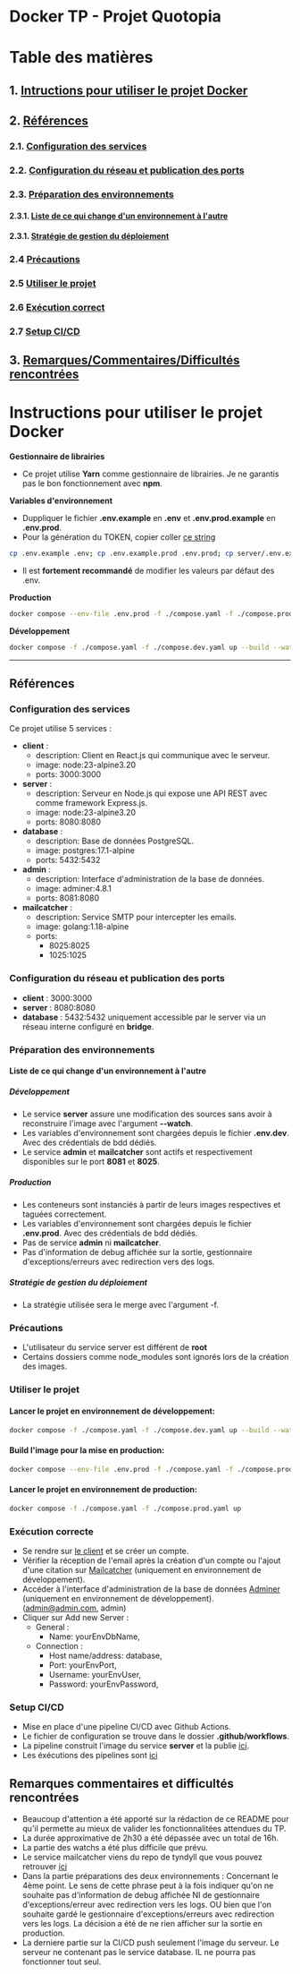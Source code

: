 # Docker TP - Projet Quotopia

# Table des matières
## 1. [Intructions pour utiliser le projet Docker](#instructions-pour-utiliser-le-projet-docker)
## 2. [Références](#références)
### 2.1. [Configuration des services](#configuration-des-services)
### 2.2. [Configuration du réseau et publication des ports](#configuration-du-réseau-et-publication-des-ports)
### 2.3. [Préparation des environnements](#préparation-des-environnements)
#### 2.3.1. [Liste de ce qui change d'un environnement à l'autre](#liste-de-ce-qui-change-dun-environnement-à-lautre)
#### 2.3.1. [Stratégie de gestion du déploiement](#stratégie-de-gestion-du-déploiement)
### 2.4 [Précautions](#précautions)
### 2.5 [Utiliser le projet](#utiliser-le-projet)
### 2.6 [Exécution correct](#exécution-correcte)
### 2.7 [Setup CI/CD](#setup-cicd)
## 3. [Remarques/Commentaires/Difficultés rencontrées](#remarques-commentaires-et-difficultés-rencontrées)


# Instructions pour utiliser le projet Docker
**Gestionnaire de librairies**
- Ce projet utilise **Yarn** comme gestionnaire de librairies. Je ne garantis pas le bon fonctionnement avec **npm**.

**Variables d'environnement**
- Duppliquer le fichier **.env.example** en **.env** et **.env.prod.example** en **.env.prod**.
- Pour la génération du TOKEN, copier coller [ce string](https://generate.plus/en/base64)
```bash
cp .env.example .env; cp .env.example.prod .env.prod; cp server/.env.example server/.env; cp server/.env.prod.example server/.env.prod; cp client/.env.example client/.env; cp client/.env.prod.example client/.env.prod
 ```
- Il est **fortement recommandé** de modifier les valeurs par défaut des .env.


**Production**
```bash
docker compose --env-file .env.prod -f ./compose.yaml -f ./compose.prod.yaml up --build
```

**Développement**
```bash
docker compose -f ./compose.yaml -f ./compose.dev.yaml up --build --watch
```

---

## Références
### Configuration des services
Ce projet utilise 5 services :
- **client** :
  - description: Client en React.js qui communique avec le serveur.
  - image: node:23-alpine3.20
  - ports: 3000:3000
- **server** :
  - description: Serveur en Node.js qui expose une API REST avec comme framework Express.js.
  - image: node:23-alpine3.20
  - ports: 8080:8080
- **database** :
  - description: Base de données PostgreSQL.
  - image: postgres:17.1-alpine
  - ports: 5432:5432
- **admin** :
  - description: Interface d'administration de la base de données.
  - image: adminer:4.8.1
  - ports: 8081:8080
- **mailcatcher** :
  - description: Service SMTP pour intercepter les emails.
  - image: golang:1.18-alpine
  - ports: 
    - 8025:8025
    - 1025:1025

### Configuration du réseau et publication des ports
- **client** : 3000:3000
- **server** : 8080:8080
- **database** : 5432:5432 uniquement accessible par le server via un réseau interne configuré en **bridge**.

    
### Préparation des environnements

#### Liste de ce qui change d'un environnement à l'autre
##### Développement
- Le service **server** assure une modification des sources sans avoir à reconstruire l'image avec l'argument **--watch**.
- Les variables d'environnement sont chargées depuis le fichier **.env.dev**. Avec des crédentials de bdd dédiés.
- Le service **admin** et **mailcatcher** sont actifs et respectivement disponibles sur le port **8081** et **8025**.

##### Production
- Les conteneurs sont instanciés à partir de leurs images respectives et taguées correctement.
- Les variables d'environnement sont chargées depuis le fichier **.env.prod**. Avec des crédentials de bdd dédiés.
- Pas de service **admin** ni **mailcatcher**.
- Pas d'information de debug affichée sur la sortie, gestionnaire d'exceptions/erreurs avec redirection vers des logs.

##### Stratégie de gestion du déploiement
- La stratégie utilisée sera le merge avec l'argument -f. 

### Précautions
- L'utilisateur du service server est différent de **root**
- Certains dossiers comme node_modules sont ignorés lors de la création des images.


### Utiliser le projet
#### Lancer le projet en environnement de développement:
```bash
docker compose -f ./compose.yaml -f ./compose.dev.yaml up --build --watch
```
#### Build l'image pour la mise en production:
```bash
docker compose --env-file .env.prod -f ./compose.yaml -f ./compose.prod.yaml up --build
```
#### Lancer le projet en environnement de production:
```bash
docker compose -f ./compose.yaml -f ./compose.prod.yaml up
```

### Exécution correcte
- Se rendre sur [le client](http://localhost:3000/login) et se créer un compte.
- Vérifier la réception de l'email après la création d'un compte ou l'ajout d'une citation sur [Mailcatcher](http://localhost:8025) (uniquement en environnement de développement).
- Accéder à l'interface d'administration de la base de données [Adminer](http://localhost:8080) (uniquement en environnement de développement). (admin@admin.com, admin)
- Cliquer sur Add new Server :
  - General :
    - Name: yourEnvDbName,
  - Connection :
    - Host name/address: database,
    - Port: yourEnvPort,
    - Username: yourEnvUser,
    - Password: yourEnvPassword,

### Setup CI/CD
- Mise en place d'une pipeline CI/CD avec Github Actions.
- Le fichier de configuration se trouve dans le dossier **.github/workflows**.
- La pipeline construit l'image du service **server** et la publie [ici](https://hub.docker.com/r/mathisledev/docker-tp-b-mathis/tags).
- Les éxécutions des pipelines sont [ici](https://github.com/MathisLeDev/docker-tp-b-mathis/actions/)

## Remarques commentaires et difficultés rencontrées
- Beaucoup d'attention a été apporté sur la rédaction de ce README pour qu'il permette au mieux de valider les fonctionnalitées attendues du TP.
- La durée approximative de 2h30 a été dépassée avec un total de 16h.
- La partie des watchs a été plus difficile que prévu.
- Le service mailcatcher viens du repo de tyndyll que vous pouvez retrouver [ici](https://github.com/mailhog/MailHog)
- Dans la partie préparations des deux environnements :
Concernant le 4ème point. Le sens de cette phrase peut à la fois indiquer qu'on ne souhaite pas d'information de debug affichée NI de gestionnaire d'exceptions/erreur avec redirection vers les logs.
OU bien que l'on souhaite gardé le gestionnaire d'exceptions/erreurs avec redirection vers les logs.
La décision a été de ne rien afficher sur la sortie en production.
- La derniere partie sur la CI/CD push seulement l'image du serveur. Le serveur ne contenant pas le service database. IL ne pourra pas fonctionner tout seul.

